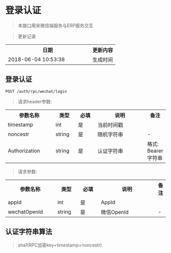 # 登录认证

> 本接口用来微信端服务与ERP服务交互

> 更新记录

<table>
    <tr>
        <th style="width:250px;">日期</th>
        <th>更新内容</th>
    </tr>
    <tr>
        <td>2018-06-04 10:53:38</td>
        <td>生成时间</td>
    </tr>
</table>

## 登录认证

```
POST /auth/rpc/wechat/login
```

> 请求header参数: 

<table>
    <tr>
        <th style="width:150px;">参数名称</th>
        <th style="width:60px;">类型</th>
        <th style="width:60px;">必填</th>
        <th style="width:200px;">说明</th>
        <th>备注</th>
    </tr>
    <tr>
        <td>timestamp</td>
        <td>int</td>
        <td>是</td>
        <td>当前时间戳</td>
        <td></td>
    </tr>
    <tr>
        <td>noncestr</td>
        <td>string</td>
        <td>是</td>
        <td>随机字符串</td>
        <td>-</td>
    </tr>
    <tr>
        <td>Authorization</td>
        <td>string</td>
        <td>是</td>
        <td>认证字符串</td>
        <td>格式: Bearer 字符串</td>
    </tr>
</table>

> 请求参数: 

<table>
    <tr>
        <th style="width:150px;">参数名称</th>
        <th style="width:60px;">类型</th>
        <th style="width:60px;">必填</th>
        <th style="width:200px;">说明</th>
        <th>备注</th>
    </tr>
    <tr>
        <td>appId</td>
        <td>int</td>
        <td>是</td>
        <td>AppId</td>
        <td></td>
    </tr>
    <tr>
        <td>wechatOpenId</td>
        <td>string</td>
        <td>是</td>
        <td>微信OpenId</td>
        <td>-</td>
    </tr>
</table>

## 认证字符串算法

> sha1(RPC加密key+timestamp+noncestr)